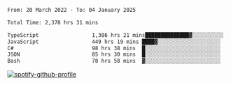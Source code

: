 <!--START_SECTION:waka-->

```txt
From: 20 March 2022 - To: 04 January 2025

Total Time: 2,378 hrs 31 mins

TypeScript                 1,386 hrs 21 mins██████████████▓░░░░░░░░░░   58.29 %
JavaScript                 449 hrs 19 mins ████▓░░░░░░░░░░░░░░░░░░░░   18.89 %
C#                         98 hrs 38 mins  █░░░░░░░░░░░░░░░░░░░░░░░░   04.15 %
JSON                       85 hrs 30 mins  █░░░░░░░░░░░░░░░░░░░░░░░░   03.60 %
Bash                       78 hrs 58 mins  ▓░░░░░░░░░░░░░░░░░░░░░░░░   03.32 %
```

<!--END_SECTION:waka-->
[![spotify-github-profile](https://spotify-github-profile.vercel.app/api/view?uid=c00zprrvy9xiloa9qnco3hmng&cover_image=true&theme=novatorem&show_offline=false&background_color=121212&bar_color=53b14f&bar_color_cover=false)](https://spotify-github-profile.vercel.app/api/view?uid=c00zprrvy9xiloa9qnco3hmng&redirect=true)



